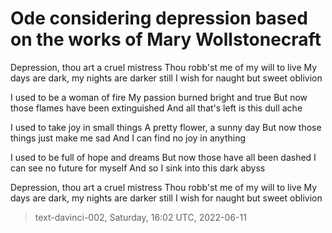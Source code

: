# Ode considering depression based on the works of Mary Wollstonecraft



Depression, thou art a cruel mistress
Thou robb'st me of my will to live
My days are dark, my nights are darker still
I wish for naught but sweet oblivion

I used to be a woman of fire
My passion burned bright and true
But now those flames have been extinguished
And all that's left is this dull ache

I used to take joy in small things
A pretty flower, a sunny day
But now those things just make me sad
And I can find no joy in anything

I used to be full of hope and dreams
But now those have all been dashed
I can see no future for myself
And so I sink into this dark abyss

Depression, thou art a cruel mistress
Thou robb'st me of my will to live
My days are dark, my nights are darker still
I wish for naught but sweet oblivion

> text-davinci-002, Saturday, 16:02 UTC, 2022-06-11
